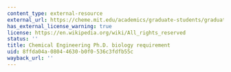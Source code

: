 ```yaml
---
content_type: external-resource
external_url: https://cheme.mit.edu/academics/graduate-students/graduate-programs/phdscd-program/
has_external_license_warning: true
license: https://en.wikipedia.org/wiki/All_rights_reserved
status: ''
title: Chemical Engineering Ph.D. biology requirement
uid: 8ffda04a-0804-4630-b0f0-536c3fdfb55c
wayback_url: ''
---
```

